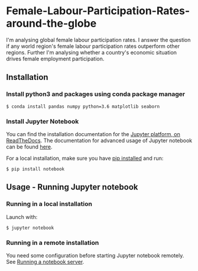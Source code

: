 # Female-Labour-Participation-Rates-around-the-globe
I'm analysing global female labour participation rates. I answer the question if any world region's female labour participation rates outperform other regions. Further I'm analysing whether a country's economic situation drives female employment participation.

## Installation
### Install python3 and packages using conda package manager
    
    $ conda install pandas numpy python=3.6 matplotlib seaborn
    
### Install Jupyter Notebook
You can find the installation documentation for the
[Jupyter platform, on ReadTheDocs](https://jupyter.readthedocs.io/en/latest/install.html).
The documentation for advanced usage of Jupyter notebook can be found
[here](https://jupyter-notebook.readthedocs.io/en/latest/).

For a local installation, make sure you have
[pip installed](https://pip.readthedocs.io/en/stable/installing/) and run:

    $ pip install notebook

## Usage - Running Jupyter notebook
### Running in a local installation

Launch with:

    $ jupyter notebook
    
### Running in a remote installation

You need some configuration before starting Jupyter notebook remotely. See [Running a notebook server](http://jupyter-notebook.readthedocs.io/en/stable/public_server.html).
